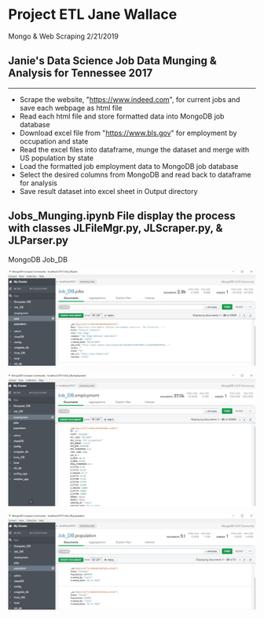 # Project ETL                                                                                                    Jane Wallace
Mongo &amp; Web Scraping                                                                                             2/21/2019

## Janie's Data Science Job Data Munging & Analysis for Tennessee 2017
----
* Scrape the website, "https://www.indeed.com", for current jobs and save each webpage as html file
* Read each html file and store formatted data into MongoDB job database
* Download excel file from "https://www.bls.gov" for employment by occupation and state
* Read the excel files into dataframe, munge the dataset and merge with US population by state
* Load the formatted job employment data to MongoDB job database
* Select the desired columns from MongoDB and read back to dataframe for analysis
* Save result dataset into excel sheet in Output directory

## Jobs_Munging.ipynb File display the process with classes JLFileMgr.py, JLScraper.py, & JLParser.py
MongoDB Job_DB

![Jobs.JPG](Images/Jobs.JPG)

![JEmployment.JPG](Images/Employment.JPG)

![Population.JPG](Images/Population.JPG)
